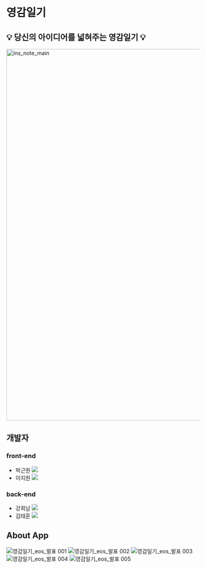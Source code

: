 # 영감일기
## 💡 당신의 아이디어를 넓혀주는 영감일기 💡
<img width="968" alt="ins_note_main" src="https://user-images.githubusercontent.com/43375122/185776904-8ecbe472-3168-4c6c-8f22-5b129fe13994.png">

## 개발자
 ### front-end
 - 박근원 <a href="https://github.com/RootPark" target="_blank"><img src="https://img.shields.io/badge/GitHub-181717?style=flat&logo=github&logoColor=white"/></a>
 - 이지원 <a href="https://github.com/Rudolf0328" target="_blank"><img src="https://img.shields.io/badge/GitHub-181717?style=flat&logo=github&logoColor=white"/></a>
 ### back-end
 - 강희남 <a href="https://github.com/heenamkang" target="_blank"><img src="https://img.shields.io/badge/GitHub-181717?style=flat&logo=github&logoColor=white"/></a>
 - 김태훈 <a href="https://github.com/twodf78" target="_blank"><img src="https://img.shields.io/badge/GitHub-181717?style=flat&logo=github&logoColor=white"/></a>

## About App

![영감일기_eos_발표 001](https://user-images.githubusercontent.com/43375122/190562690-23c93fb6-e94d-4dca-87a8-ea7ac10f3645.jpeg)
![영감일기_eos_발표 002](https://user-images.githubusercontent.com/43375122/190562703-5f7e6962-66f8-4dd9-bb3e-3d568b17720c.jpeg)
![영감일기_eos_발표 003](https://user-images.githubusercontent.com/43375122/190562709-063d99f5-b57a-4e9f-b28b-47ba2fd6cfcf.jpeg)
![영감일기_eos_발표 004](https://user-images.githubusercontent.com/43375122/190562718-0ee0d512-96a3-4ef0-a13e-abdaaed72b16.jpeg)
![영감일기_eos_발표 005](https://user-images.githubusercontent.com/43375122/190562733-66a2c4d0-d8bc-48a6-96ab-1fcdbf676b68.jpeg)
